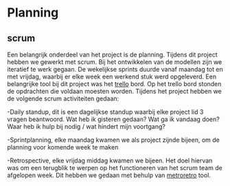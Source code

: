 # Planning

## scrum
Een belangrijk onderdeel van het project is de planning. Tijdens dit project hebben we gewerkt met scrum. Bij het ontwikkelen van de modellen zijn we iteratief te werk gegaan. De  wekelijkse sprints duurde vanaf maandag tot en met vrijdag, waarbij er elke week een werkend stuk werd opgeleverd. Een belangrijke tool bij dit project was het [trello]( https://trello.com/b/FeZrC28Y/trello-bord-parcel) bord. Op het trello bord stonden de opdrachten die voldaan moesten worden. Tijdens het project hebben we de volgende scrum activiteiten gedaan:

-Daily standup, dit is een dagelijkse standup waarbij elke project lid 3 vragen beantwoord. Wat heb ik gisteren gedaan? Wat ga ik vandaag doen? Waar heb ik hulp bij nodig / wat hindert mijn voortgang?

-Sprintplanning, elke maandag kwamen we als project zijnde bijeen, om de planning voor komende week te maken

-Retrospective, elke vrijdag middag kwamen we bijeen. Het doel hiervan was om een terugblik te werpen op het functioneren van het scrum team de afgelopen week. Dit hebben we gedaan met behulp van [metroretro](https://metroretro.io/) tool.
